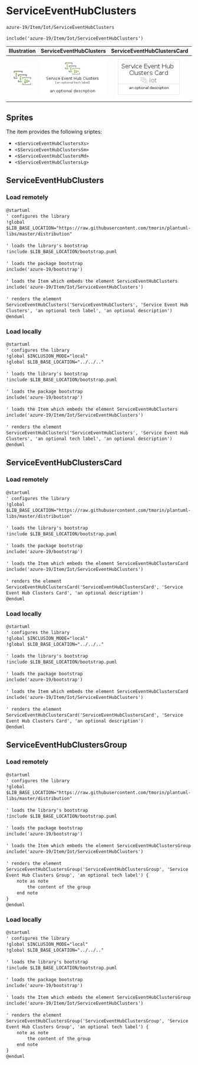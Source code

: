# ServiceEventHubClusters


```text
azure-19/Item/Iot/ServiceEventHubClusters
```

```text
include('azure-19/Item/Iot/ServiceEventHubClusters')
```



| Illustration | ServiceEventHubClusters | ServiceEventHubClustersCard | ServiceEventHubClustersGroup |
| :---: | :---: | :---: | :---: |
| ![illustration for Illustration](../../../azure-19/Item/Iot/ServiceEventHubClusters.png) | ![illustration for ServiceEventHubClusters](../../../azure-19/Item/Iot/ServiceEventHubClusters.Local.png) | ![illustration for ServiceEventHubClustersCard](../../../azure-19/Item/Iot/ServiceEventHubClustersCard.Local.png) | ![illustration for ServiceEventHubClustersGroup](../../../azure-19/Item/Iot/ServiceEventHubClustersGroup.Local.png) |



## Sprites
The item provides the following sriptes:

- `<$ServiceEventHubClustersXs>`
- `<$ServiceEventHubClustersSm>`
- `<$ServiceEventHubClustersMd>`
- `<$ServiceEventHubClustersLg>`





## ServiceEventHubClusters

### Load remotely
```plantuml
@startuml
' configures the library
!global $LIB_BASE_LOCATION="https://raw.githubusercontent.com/tmorin/plantuml-libs/master/distribution"

' loads the library's bootstrap
!include $LIB_BASE_LOCATION/bootstrap.puml

' loads the package bootstrap
include('azure-19/bootstrap')

' loads the Item which embeds the element ServiceEventHubClusters
include('azure-19/Item/Iot/ServiceEventHubClusters')

' renders the element
ServiceEventHubClusters('ServiceEventHubClusters', 'Service Event Hub Clusters', 'an optional tech label', 'an optional description')
@enduml
```

### Load locally
```plantuml
@startuml
' configures the library
!global $INCLUSION_MODE="local"
!global $LIB_BASE_LOCATION="../../.."

' loads the library's bootstrap
!include $LIB_BASE_LOCATION/bootstrap.puml

' loads the package bootstrap
include('azure-19/bootstrap')

' loads the Item which embeds the element ServiceEventHubClusters
include('azure-19/Item/Iot/ServiceEventHubClusters')

' renders the element
ServiceEventHubClusters('ServiceEventHubClusters', 'Service Event Hub Clusters', 'an optional tech label', 'an optional description')
@enduml
```

## ServiceEventHubClustersCard

### Load remotely
```plantuml
@startuml
' configures the library
!global $LIB_BASE_LOCATION="https://raw.githubusercontent.com/tmorin/plantuml-libs/master/distribution"

' loads the library's bootstrap
!include $LIB_BASE_LOCATION/bootstrap.puml

' loads the package bootstrap
include('azure-19/bootstrap')

' loads the Item which embeds the element ServiceEventHubClustersCard
include('azure-19/Item/Iot/ServiceEventHubClusters')

' renders the element
ServiceEventHubClustersCard('ServiceEventHubClustersCard', 'Service Event Hub Clusters Card', 'an optional description')
@enduml
```

### Load locally
```plantuml
@startuml
' configures the library
!global $INCLUSION_MODE="local"
!global $LIB_BASE_LOCATION="../../.."

' loads the library's bootstrap
!include $LIB_BASE_LOCATION/bootstrap.puml

' loads the package bootstrap
include('azure-19/bootstrap')

' loads the Item which embeds the element ServiceEventHubClustersCard
include('azure-19/Item/Iot/ServiceEventHubClusters')

' renders the element
ServiceEventHubClustersCard('ServiceEventHubClustersCard', 'Service Event Hub Clusters Card', 'an optional description')
@enduml
```

## ServiceEventHubClustersGroup

### Load remotely
```plantuml
@startuml
' configures the library
!global $LIB_BASE_LOCATION="https://raw.githubusercontent.com/tmorin/plantuml-libs/master/distribution"

' loads the library's bootstrap
!include $LIB_BASE_LOCATION/bootstrap.puml

' loads the package bootstrap
include('azure-19/bootstrap')

' loads the Item which embeds the element ServiceEventHubClustersGroup
include('azure-19/Item/Iot/ServiceEventHubClusters')

' renders the element
ServiceEventHubClustersGroup('ServiceEventHubClustersGroup', 'Service Event Hub Clusters Group', 'an optional tech label') {
    note as note
        the content of the group
    end note
}
@enduml
```

### Load locally
```plantuml
@startuml
' configures the library
!global $INCLUSION_MODE="local"
!global $LIB_BASE_LOCATION="../../.."

' loads the library's bootstrap
!include $LIB_BASE_LOCATION/bootstrap.puml

' loads the package bootstrap
include('azure-19/bootstrap')

' loads the Item which embeds the element ServiceEventHubClustersGroup
include('azure-19/Item/Iot/ServiceEventHubClusters')

' renders the element
ServiceEventHubClustersGroup('ServiceEventHubClustersGroup', 'Service Event Hub Clusters Group', 'an optional tech label') {
    note as note
        the content of the group
    end note
}
@enduml
```

